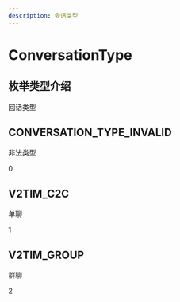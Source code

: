 ```yaml
---
description: 会话类型
---
```


# ConversationType

## 枚举类型介绍

回话类型

## CONVERSATION\_TYPE\_INVALID

非法类型

0

## V2TIM\_C2C

单聊

1

## V2TIM\_GROUP

群聊

2

